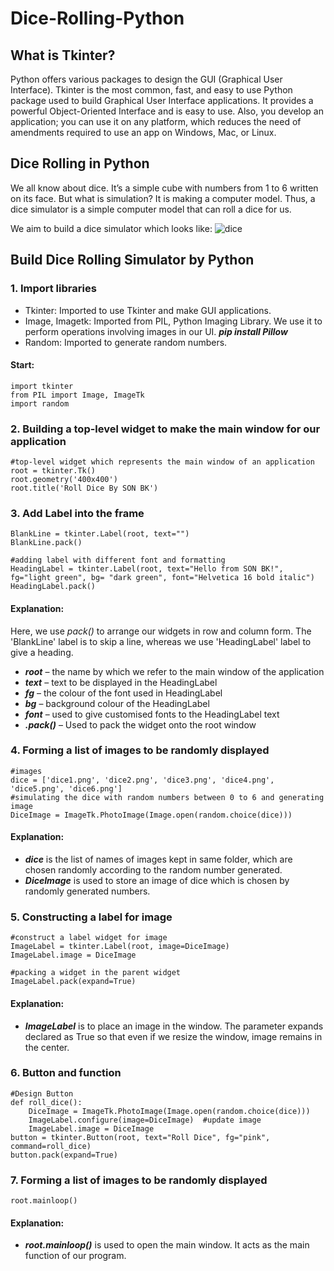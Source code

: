 # Dice-Rolling-Python
## What is Tkinter?
Python offers various packages to design the GUI (Graphical User Interface). Tkinter is the most common, fast, and easy to use Python package used to build Graphical User Interface applications. It provides a powerful Object-Oriented Interface and is easy to use. Also, you develop an application; you can use it on any platform, which reduces the need of amendments required to use an app on Windows, Mac, or Linux.

## Dice Rolling in Python
We all know about dice. It’s a simple cube with numbers from 1 to 6 written on its face. But what is simulation? It is making a computer model. Thus, a dice simulator is a simple computer model that can roll a dice for us.

We aim to build a dice simulator which looks like:
![dice](https://user-images.githubusercontent.com/87347502/133890385-6d0b05f2-7b59-4e52-bf61-a8d43dbbe2ee.png)

## Build Dice Rolling Simulator by Python

### 1. Import libraries
+ Tkinter: Imported to use Tkinter and make GUI applications.
+ Image, Imagetk: Imported from PIL, Python Imaging Library. We use it to perform operations involving images in our UI. ***pip install Pillow***
+ Random: Imported to generate random numbers.
#### Start:
    import tkinter
    from PIL import Image, ImageTk
    import random
    
### 2. Building a top-level widget to make the main window for our application
    #top-level widget which represents the main window of an application
    root = tkinter.Tk()
    root.geometry('400x400')
    root.title('Roll Dice By SON BK')
    
### 3. Add Label into the frame
    BlankLine = tkinter.Label(root, text="")
    BlankLine.pack()

    #adding label with different font and formatting
    HeadingLabel = tkinter.Label(root, text="Hello from SON BK!", fg="light green", bg= "dark green", font="Helvetica 16 bold italic")
    HeadingLabel.pack()
#### Explanation:
Here, we use *pack()* to arrange our widgets in row and column form. The 'BlankLine' label is to skip a line, whereas we use 'HeadingLabel' label to give a heading.
+ ***root*** – the name by which we refer to the main window of the application
+ ***text*** – text to be displayed in the HeadingLabel
+ ***fg*** – the colour of the font used in HeadingLabel
+ ***bg*** – background colour of the HeadingLabel
+ ***font*** – used to give customised fonts to the HeadingLabel text
+ ***.pack()*** – Used to pack the widget onto the root window

### 4. Forming a list of images to be randomly displayed
    #images
    dice = ['dice1.png', 'dice2.png', 'dice3.png', 'dice4.png', 'dice5.png', 'dice6.png']
    #simulating the dice with random numbers between 0 to 6 and generating image
    DiceImage = ImageTk.PhotoImage(Image.open(random.choice(dice)))
#### Explanation:
+ ***dice*** is the list of names of images kept in same folder, which are chosen randomly according to the random number generated.
+ ***DiceImage*** is used to store an image of dice which is chosen by randomly generated numbers.

### 5. Constructing a label for image
    #construct a label widget for image
    ImageLabel = tkinter.Label(root, image=DiceImage)
    ImageLabel.image = DiceImage

    #packing a widget in the parent widget
    ImageLabel.pack(expand=True)
#### Explanation:
+ ***ImageLabel*** is to place an image in the window. The parameter expands declared as True so that even if we resize the window, image remains in the center.

### 6. Button and function
    #Design Button
    def roll_dice():
        DiceImage = ImageTk.PhotoImage(Image.open(random.choice(dice)))
        ImageLabel.configure(image=DiceImage)  #update image
        ImageLabel.image = DiceImage
    button = tkinter.Button(root, text="Roll Dice", fg="pink", command=roll_dice)
    button.pack(expand=True)

### 7. Forming a list of images to be randomly displayed
    root.mainloop()
#### Explanation:
+ ***root.mainloop()*** is used to open the main window. It acts as the main function of our program.

